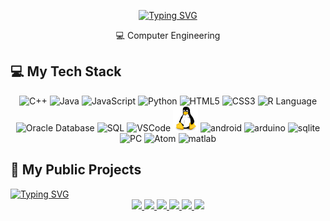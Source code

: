 <p align="center">
 <a href="https://git.io/typing-svg"><img src="https://readme-typing-svg.demolab.com?font=Permanent+Marker&size=45&duration=3000&pause=2000&center=true&vCenter=true&width=435&lines=💻+XuJin+Chen+🏊🏻‍♀️" alt="Typing SVG" /></a>
</p>
<p align="center">💻 Computer Engineering</p>

## 💻 My Tech Stack

<p align="center">

  <img src="https://img.icons8.com/color/48/000000/c-plus-plus-logo.png" alt="C++" width="40" height="40"/>
  <img src="https://img.icons8.com/color/48/000000/java-coffee-cup-logo.png" alt="Java" width="40" height="40"/>
  <img src="https://img.icons8.com/color/48/000000/javascript.png" alt="JavaScript" width="40" height="40"/>
  <img src="https://img.icons8.com/color/48/000000/python--v1.png" alt="Python" width="40" height="40"/>
  <img src="https://img.icons8.com/color/48/000000/html-5--v1.png" alt="HTML5" width="40" height="40"/>
  <img src="https://img.icons8.com/color/48/000000/css3.png" alt="CSS3" width="40" height="40"/>
  <img src="https://cdn.jsdelivr.net/gh/devicons/devicon/icons/r/r-original.svg" alt="R Language" width="40" height="40"/>
  <img src="https://img.icons8.com/color/48/000000/oracle-logo.png" alt="Oracle Database" width="40" height="40"/>
  <img src="https://img.icons8.com/ios-filled/50/00758F/sql.png" alt="SQL" width="40" height="40"/>
  <img src="https://github.com/yurijserrano/Github-Profile-Readme-Logos/blob/master/text%20editors/vscode.svg" alt="VSCode" width="40" height="40"/> 
  <img src="https://raw.githubusercontent.com/devicons/devicon/master/icons/linux/linux-original.svg" alt="linux" width="40" height="40"/> 
  <img src="https://github.com/yurijserrano/Github-Profile-Readme-Logos/blob/master/ides/android-studio.svg" alt="android" width="40" height="40"/> 
  <img src="https://cdn.worldvectorlogo.com/logos/arduino-1.svg" alt="arduino" width="40" height="40"/> 
  <img src="https://www.vectorlogo.zone/logos/sqlite/sqlite-icon.svg" alt="sqlite" width="40" height="40"/> 
  <img src="https://github.com/yurijserrano/Github-Profile-Readme-Logos/blob/master/ides/pycharm.svg" alt="PC" width="40" height="40"/> 
  <img src="https://img.icons8.com/ios-filled/50/33CC99/atom-editor.png" alt="Atom" width="40" height="40"/>
  <img src="https://upload.wikimedia.org/wikipedia/commons/2/21/Matlab_Logo.png" alt="matlab" width="40" height="40"/>
</p>

## 🚀 My Public Projects
<!-- Fancy Typing Heading -->
<a href="https://git.io/typing-svg">
  <img src="https://readme-typing-svg.demolab.com?font=Fira+Code&size=35&duration=3000&pause=1000&color=4EE3F6&repeat=false&width=435&lines=%F0%9F%9A%80+Couple+Projects" alt="Typing SVG" />
</a>

<!-- Repo Cards -->
<div align="center">
  
  <a href="https://github.com/juliette2000/Asteroid-Harvesters">
    <img src="https://github-readme-stats.vercel.app/api/pin/?username=juliette2000&repo=Asteroid-Harvesters&theme=radical" />
  </a>

  <a href="https://github.com/juliette2000/Programming-Methodology-I">
    <img src="https://github-readme-stats.vercel.app/api/pin/?username=juliette2000&repo=Programming-Methodology-I&theme=tokyonight" />
  </a>

  <a href="https://github.com/juliette2000/COEN311">
    <img src="https://github-readme-stats.vercel.app/api/pin/?username=juliette2000&repo=COEN311&theme=tokyonight" />
  </a>

  <a href="https://github.com/juliette2000/soen341_group3">
    <img src="https://github-readme-stats.vercel.app/api/pin/?username=juliette2000&repo=soen341_group3&theme=radical" />
  </a>

  <a href="https://github.com/juliette2000/Computer-Organization-and-Software">
    <img src="https://github-readme-stats.vercel.app/api/pin/?username=juliette2000&repo=Computer-Organization-and-Software&theme=tokyonight" />
  </a>

  <a href="https://github.com/juliette2000/COEN316">
    <img src="https://github-readme-stats.vercel.app/api/pin/?username=juliette2000&repo=COEN316&theme=radical" />
  </a>

</div>
